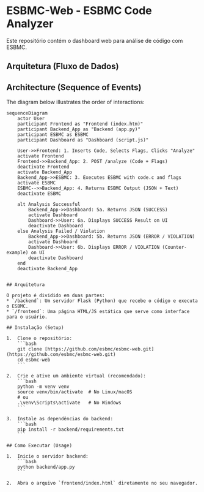 # ESBMC-Web - ESBMC Code Analyzer

Este repositório contém o dashboard web para análise de código com ESBMC.

## Arquitetura (Fluxo de Dados)


## Architecture (Sequence of Events)

The diagram below illustrates the order of interactions:

```mermaid
sequenceDiagram
    actor User
    participant Frontend as "Frontend (index.htm)"
    participant Backend_App as "Backend (app.py)"
    participant ESBMC as ESBMC
    participant Dashboard as "Dashboard (script.js)"

    User->>Frontend: 1. Inserts Code, Selects Flags, Clicks "Analyze"
    activate Frontend
    Frontend->>Backend_App: 2. POST /analyze (Code + Flags)
    deactivate Frontend
    activate Backend_App
    Backend_App->>ESBMC: 3. Executes ESBMC with code.c and flags
    activate ESBMC
    ESBMC-->>Backend_App: 4. Returns ESBMC Output (JSON + Text)
    deactivate ESBMC

    alt Analysis Successful
        Backend_App->>Dashboard: 5a. Returns JSON (SUCCESS)
        activate Dashboard
        Dashboard->>User: 6a. Displays SUCCESS Result on UI
        deactivate Dashboard
    else Analysis Failed / Violation
        Backend_App->>Dashboard: 5b. Returns JSON (ERROR / VIOLATION)
        activate Dashboard
        Dashboard->>User: 6b. Displays ERROR / VIOLATION (Counter-example) on UI
        deactivate Dashboard
    end
    deactivate Backend_App


## Arquitetura

O projeto é dividido em duas partes:
* `/backend`: Um servidor Flask (Python) que recebe o código e executa o ESBMC.
* `/frontend`: Uma página HTML/JS estática que serve como interface para o usuário.

## Instalação (Setup)

1.  Clone o repositório:
    ```bash
    git clone [https://github.com/esbmc/esbmc-web.git](https://github.com/esbmc/esbmc-web.git)
    cd esbmc-web
    ```

2.  Crie e ative um ambiente virtual (recomendado):
    ```bash
    python -m venv venv
    source venv/bin/activate  # No Linux/macOS
    # ou
    .\venv\Scripts\activate   # No Windows
    ```

3.  Instale as dependências do backend:
    ```bash
    pip install -r backend/requirements.txt
    ```

## Como Executar (Usage)

1.  Inicie o servidor backend:
    ```bash
    python backend/app.py
    ```

2.  Abra o arquivo `frontend/index.html` diretamente no seu navegador.
